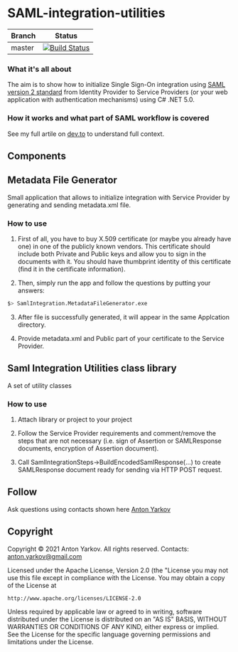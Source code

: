 # SAML-integration-utilities

|Branch      |Status   |
|------------|---------|
|master      | [![Build Status](https://api.travis-ci.com/optiklab/SAML-integration-utilities.svg?branch=main)](https://api.travis-ci.com/optiklab/SAML-integration-utilities.svg?branch=main) |

### What it's all about

The aim is to show how to initialize Single Sign-On integration using [SAML version 2 standard]() from Identity Provider to Service Providers (or your web application with authentication mechanisms) using C# .NET 5.0. 

### How it works and what part of SAML workflow is covered

See my full artile on [dev.to](https://dev.to/optiklab/working-example-of-saml-single-sign-on-integration-using-c-39mb) to understand full context.

## Components

## Metadata File Generator

Small application that allows to initialize integration with Service Provider by generating and sending metadata.xml file.

### How to use

1. First of all, you have to buy X.509 certificate (or maybe you already have one) in one of the publicly known vendors. This certificate should include both Private and Public keys and allow you to sign in the documents with it. You should have thumbprint identity of this certificate (find it in the certificate information).

2. Then, simply run the app and follow the questions by putting your answers:

```bash
$> SamlIntegration.MetadataFileGenerator.exe
```

3. After file is successfully generated, it will appear in the same Applcation directory.

4. Provide metadata.xml and Public part of your certificate to the Service Provider.

## Saml Integration Utilities class library

A set of utility classes 

### How to use

1. Attach library or project to your project

2. Follow the Service Provider requirements and comment/remove the steps that are not necessary (i.e. sign of Assertion or SAMLResponse documents, encryption of Assertion document).

3. Call SamlIntegrationSteps->BuildEncodedSamlResponse(...) to create SAMLResponse document ready for sending via HTTP POST request.

## Follow

Ask questions using contacts shown here [Anton Yarkov](https://optiklab.github.io/)

## Copyright

Copyright © 2021 Anton Yarkov. All rights reserved.
Contacts: anton.yarkov@gmail.com

Licensed under the Apache License, Version 2.0 (the "License
you may not use this file except in compliance with the License.
You may obtain a copy of the License at

    http://www.apache.org/licenses/LICENSE-2.0

Unless required by applicable law or agreed to in writing, software
distributed under the License is distributed on an "AS IS" BASIS,
WITHOUT WARRANTIES OR CONDITIONS OF ANY KIND, either express or implied.
See the License for the specific language governing permissions and
limitations under the License.
